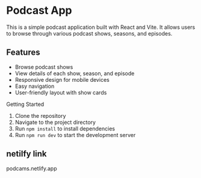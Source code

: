 # Podcast App

This is a simple podcast application built with React and Vite. It allows users to browse through various podcast shows, seasons, and episodes.

## Features

- Browse podcast shows
- View details of each show, season, and episode
- Responsive design for mobile devices
- Easy navigation
- User-friendly layout with show cards

 Getting Started

1. Clone the repository
2. Navigate to the project directory
3. Run `npm install` to install dependencies
4. Run `npm run dev` to start the development server

## netilfy link
podcams.netlify.app
